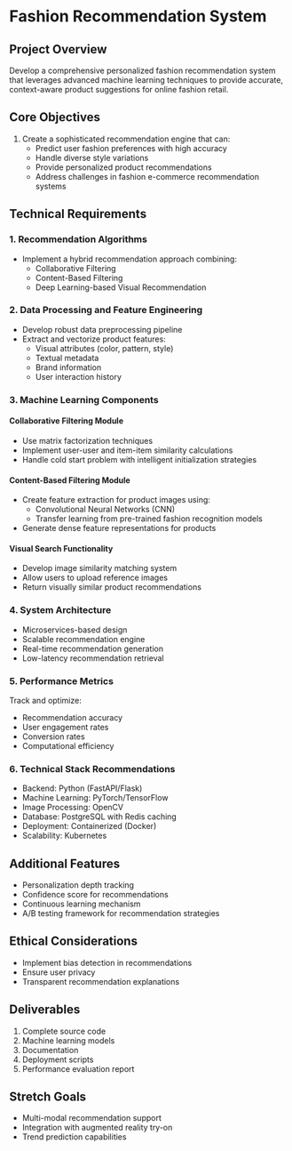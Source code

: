 # Fashion Recommendation System

## Project Overview
Develop a comprehensive personalized fashion recommendation system that leverages advanced machine learning techniques to provide accurate, context-aware product suggestions for online fashion retail.

## Core Objectives
1. Create a sophisticated recommendation engine that can:
   - Predict user fashion preferences with high accuracy
   - Handle diverse style variations
   - Provide personalized product recommendations
   - Address challenges in fashion e-commerce recommendation systems

## Technical Requirements

### 1. Recommendation Algorithms
- Implement a hybrid recommendation approach combining:
  * Collaborative Filtering
  * Content-Based Filtering
  * Deep Learning-based Visual Recommendation

### 2. Data Processing and Feature Engineering
- Develop robust data preprocessing pipeline
- Extract and vectorize product features:
  - Visual attributes (color, pattern, style)
  - Textual metadata
  - Brand information
  - User interaction history

### 3. Machine Learning Components
#### Collaborative Filtering Module
- Use matrix factorization techniques
- Implement user-user and item-item similarity calculations
- Handle cold start problem with intelligent initialization strategies

#### Content-Based Filtering Module
- Create feature extraction for product images using:
  - Convolutional Neural Networks (CNN)
  - Transfer learning from pre-trained fashion recognition models
- Generate dense feature representations for products

#### Visual Search Functionality
- Develop image similarity matching system
- Allow users to upload reference images
- Return visually similar product recommendations

### 4. System Architecture
- Microservices-based design
- Scalable recommendation engine
- Real-time recommendation generation
- Low-latency recommendation retrieval

### 5. Performance Metrics
Track and optimize:
- Recommendation accuracy
- User engagement rates
- Conversion rates
- Computational efficiency

### 6. Technical Stack Recommendations
- Backend: Python (FastAPI/Flask)
- Machine Learning: PyTorch/TensorFlow
- Image Processing: OpenCV
- Database: PostgreSQL with Redis caching
- Deployment: Containerized (Docker)
- Scalability: Kubernetes

## Additional Features
- Personalization depth tracking
- Confidence score for recommendations
- Continuous learning mechanism
- A/B testing framework for recommendation strategies

## Ethical Considerations
- Implement bias detection in recommendations
- Ensure user privacy
- Transparent recommendation explanations

## Deliverables
1. Complete source code
2. Machine learning models
3. Documentation
4. Deployment scripts
5. Performance evaluation report

## Stretch Goals
- Multi-modal recommendation support
- Integration with augmented reality try-on
- Trend prediction capabilities